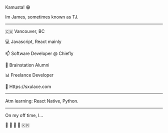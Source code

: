 Kamusta! 😁

Im James, sometimes known as TJ.

____________________

🇨🇦 Vancouver, BC

💻 Javascript, React mainly

📫 Software Developer @ Chiefly

🧠 Brainstation Alumni

📊 Freelance Developer

📄 Https://sxulace.com

____________________

Atm learning: React Native, Python.
____________________

On my off time, I...

🎤 🎹 🎸 🕺 🇰🇷




<!--
**TjArevalo/TjArevalo** is a ✨ _special_ ✨ repository because its `README.md` (this file) appears on your GitHub profile.

Here are some ideas to get you started:

- 🔭 I’m currently working on ...
- 🌱 I’m currently learning ...
- 👯 I’m looking to collaborate on ...
- 🤔 I’m looking for help with ...
- 💬 Ask me about ...
- 📫 How to reach me: ...
- 😄 Pronouns: ...
- ⚡ Fun fact: ...
-->
